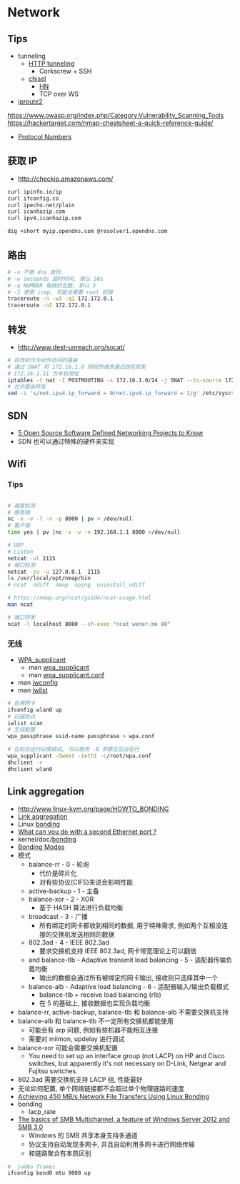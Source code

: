 # Network

## Tips
* tunneling
  * [HTTP tunneling](https://wiki.archlinux.org/index.php/HTTP_tunneling)
    * Corkscrew + SSH
  * [chisel](https://github.com/jpillora/chisel)
    * [HN](https://news.ycombinator.com/item?id=13957242)
    * TCP over WS
* [iproute2](https://pkgs.alpinelinux.org/contents?branch=v3.6&name=iproute2&arch=x86_64&repo=main)

https://www.owasp.org/index.php/Category:Vulnerability_Scanning_Tools
https://hackertarget.com/nmap-cheatsheet-a-quick-reference-guide/


* [Protocol Numbers](https://www.iana.org/assignments/protocol-numbers/protocol-numbers.xhtml)

## 获取 IP
* http://checkip.amazonaws.com/

```bash
curl ipinfo.io/ip
curl ifconfig.co
curl ipecho.net/plain
curl icanhazip.com
curl ipv4.icanhazip.com

dig +short myip.opendns.com @resolver1.opendns.com
```

## 路由
```bash
# -n 不做 dns 查找
# -w secopnds 超时时间, 默认 50s
# -q NUMBER 每跳的包数, 默认 3
# -I 使用 icmp, 可能会需要 root 权限
traceroute -n -w3 -q1 172.172.0.1
traceroute -nI 172.172.0.1
```

## 转发

* http://www.dest-unreach.org/socat/

```bash
# 将改机作为对外访问的路由
# 通过 SNAT 将 172.16.1.0 网段的请求通过改机抓发
# 172.16.1.11 为本机地址
iptables -t nat -I POSTROUTING -s 172.16.1.0/24 -j SNAT --to-source 172.16.1.11
# 允许路由转发
sed -i 's/net.ipv4.ip_forward = 0/net.ipv4.ip_forward = 1/g' /etc/sysctl.conf;sysctl -p
```

## SDN
* [5 Open Source Software Defined Networking Projects to Know](https://www.linux.com/news/open-cloud-report/2016/5-open-source-software-defined-networking-projects-know)
* SDN 也可以通过特殊的硬件来实现

## Wifi

### Tips

```bash

# 速度检测
# 服务端
nc -v -v -l -n -p 8000 | pv > /dev/null
# 客户端
time yes | pv |nc -v -v -n 192.168.1.1 8000 >/dev/null

# UDP
# Listen
netcat -ul 2115
# 端口检测
netcat -zv -u 127.0.0.1  2115
ls /usr/local/opt/nmap/bin
# ncat  ndiff  nmap  nping  uninstall_ndiff

# https://nmap.org/ncat/guide/ncat-usage.html
man ncat

# 端口转发
ncat -l localhost 8080 --sh-exec "ncat wener.me 80"
```

### 无线
* [WPA_supplicant](https://wiki.archlinux.org/index.php/WPA_supplicant)
  * man [wpa_supplicant](https://linux.die.net/man/8/wpa_supplicant)
  * man [wpa_supplicant.conf](https://linux.die.net/man/5/wpa_supplicant.conf)
* man [iwconfig](https://linux.die.net/man/8/iwconfig)
* man [iwlist](https://linux.die.net/man/8/iwlist)

```bash
# 启用网卡
ifconfig wlan0 up
# 扫描热点
iwlist scan
# 生成配置
wpa_passphrase ssid-name passphrase > wpa.conf

# 在前台运行以便调试, 可以使用 -B 参数在后台运行
wpa_supplicant -Dwext -ieth1 -c/root/wpa.conf
dhclient -r
dhclient wlan0
```

## Link aggregation
* http://www.linux-kvm.org/page/HOWTO_BONDING
* [Link aggregation](https://en.wikipedia.org/wiki/Link_aggregation)
* Linux [bonding](https://wiki.linuxfoundation.org/networking/bonding)
* [What can you do with a second Ethernet port ?](https://www.linux.com/news/what-can-you-do-second-ethernet-port)
* kernel/doc/[bonding](https://www.kernel.org/doc/Documentation/networking/bonding.txt)
* [Bonding Modes](https://access.redhat.com/documentation/en-US/Red_Hat_Enterprise_Virtualization/3.3/html/Installation_Guide/Bonding_Modes.html)
* 模式
  * balance-rr - 0 - 轮询
    * 代价是碎片化
    * 对有些协议(CIFS)来说会影响性能
  * active-backup - 1 - 主备
  * balance-xor - 2 - XOR
    * 基于 HASH 算法进行负载均衡
  * broadcast - 3 - 广播
    * 所有绑定的网卡都收到相同的数据, 用于特殊需求, 例如两个互相没连接的交换机发送相同的数据
  * 802.3ad - 4 - IEEE 802.3ad
    * 要求交换机支持 IEEE 802.3ad, 网卡带宽理论上可以翻倍
  * and balance-tlb - Adaptive transmit load balancing - 5 - 适配器传输负载均衡
    * 输出的数据会通过所有被绑定的网卡输出, 接收则只选择其中一个
  * balance-alb - Adaptive load balancing - 6 - 适配器输入/输出负载模式
    * balance-tlb + receive load balancing (rlb)
    * 在 5 的基础上, 接收数据也实现负载均衡
* balance-rr, active-backup, balance-tlb 和 balance-alb 不需要交换机支持
* balance-alb 和 balance-tlb 不一定所有交换机都能使用
  * 可能会有 arp 问题, 例如有些机器不能相互连接
  * 需要对 miimon, updelay 进行调试
* balance-xor 可能会需要交换机配置
  * You need to set up an interface group (not LACP) on HP and Cisco switches, but apparently it's not necessary on D-Link, Netgear and Fujitsu switches.
* 802.3ad 需要交换机支持 LACP 组, 性能最好
* 无论如何配置, 单个网络链接都不会超过单个物理链路的速度
* [Achieving 450 MB/s Network File Transfers Using Linux Bonding](http://louwrentius.com/achieving-450-mbs-network-file-transfers-using-linux-bonding.html)
* bonding
  * lacp_rate
* [The basics of SMB Multichannel, a feature of Windows Server 2012 and SMB 3.0](https://blogs.technet.microsoft.com/josebda/2012/06/28/the-basics-of-smb-multichannel-a-feature-of-windows-server-2012-and-smb-3-0/)
  * Windows 的 SMB 共享本身支持多通道
  * 协议支持自动发现多网卡, 并且自动利用多网卡进行网络传输
  * 和链路聚合有本质区别


```bash
#  jumbo frames
ifconfig bond0 mtu 9000 up
```
